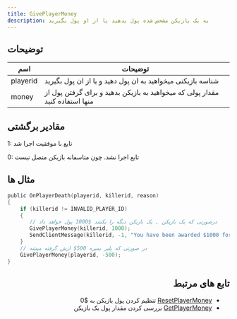 ```yaml
---
title: GivePlayerMoney
description: به یک بازیکن مشخص شده پول بدهید یا از او پول بگیرید
---
```


## توضیحات 
| اسم  | توضیحات                        |
| -------------| ------------------------------- |
| playerid     | شناسه بازیکنی میخواهید به ان پول دهید و یا از ان پول بگیرید                       |
| money        | مقدار پولی که میخواهید به بازیکن بدهید و برای گرفتن پول از منها استفاده کنید  |

## مقادیر برگشتی
1: تابع با موفقیت اجرا شد

0: تابع اجرا نشد. چون متاسفانه بازیکن متصل نیست
## مثال ها
</div>

```c
public OnPlayerDeath(playerid, killerid, reason)
{
    if (killerid != INVALID_PLAYER_ID)
    {
       // درصورتی که یک بازیکن , یک بازیکن دیگه را بکشد $1000 پول خواهد داد
       GivePlayerMoney(killerid, 1000);
       SendClientMessage(killerid, -1, "You have been awarded $1000 for the kill.");
    }
    // در صورتی که پلیر بمیره 500$ ازش گرفته میشه
    GivePlayerMoney(playerid, -500);
}
```

<div dir="rtl" style={{ textAlign: "right" }}>


 ## تابع های مرتبط

  - [ResetPlayerMoney](../callbacks/ResetPlayerMoney) تنظیم کردن پول بازیکن به $0
  - [GetPlayerMoney](../callbacks/GetPlayerMoney) بررسی کردن مقدار پول یک بازیکن
